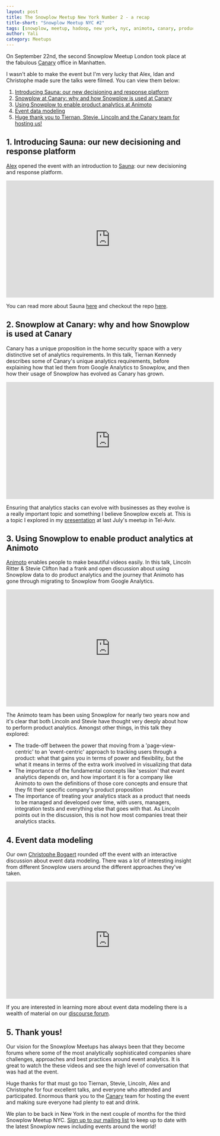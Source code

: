 ```yaml
---
layout: post
title: The Snowplow Meetup New York Number 2 - a recap
title-short: "Snowplow Meetup NYC #2"
tags: [snowplow, meetup, hadoop, new york, nyc, animoto, canary, product analytics]
author: Yali
category: Meetups
---
```


On September 22nd, the second Snowplow Meetup London took place at the fabulous [Canary][canary] office in Manhatten.

I wasn't able to make the event but I'm very lucky that Alex, Idan and Christophe made sure the talks were filmed. You can view them below:

1. [Introducing Sauna: our new decisioning and response platform](/blog/2016/10/27/snowplow-meetup-new-york-number-2-a-recap/#sauna)
2. [Snowplow at Canary: why and how Snowplow is used at Canary](/blog/2016/10/27/snowplow-meetup-new-york-number-2-a-recap/#canary)
3. [Using Snowplow to enable product analytics at Animoto](/blog/2016/10/27/snowplow-meetup-new-york-number-2-a-recap/#animoto)
4. [Event data modeling](/blog/2016/10/27/snowplow-meetup-new-york-number-2-a-recap/#event-data-modeling)
5. [Huge thank you to Tiernan, Stevie, Lincoln and the Canary team for hosting us!](/blog/2016/10/27/snowplow-meetup-new-york-number-2-a-recap/#thank-yous)

<h2 id="sauna">1. Introducing Sauna: our new decisioning and response platform</h2>

[Alex][alex] opened the event with an introduction to [Sauna][sauna]: our new decisioning and response platform.

<div class="iframe-container">
    <iframe width="560" height="315" src="https://www.youtube.com/embed/yp0XszZeh58" frameborder="0" allowfullscreen>    </iframe>
</div>

You can read more about Sauna [here][sauna] and checkout the repo [here][sauna-repo].

<!--more-->

<h2 id="canary">2. Snowplow at Canary: why and how Snowplow is used at Canary</h2>

Canary has a unique proposition in the home security space with a very distinctive set of analytics requirements. In this talk, Tiernan Kennedy describes some of Canary's unique analytics requirements, before explaining how that led them from Google Analytics to Snowplow, and then how their usage of Snowplow has evolved as Canary has grown.

<div class="iframe-container">
    <iframe width="560" height="315" src="https://www.youtube.com/embed/7zgP8O2rSm8" frameborder="0" allowfullscreen>    </iframe>
</div>

Ensuring that analytics stacks can evolve with businesses as they evolve is a really important topic and something I believe Snowplow excels at. This is a topic I explored in my [presentation][ys-presentation-tv] at last July's meetup in Tel-Aviv.

<h2 id="animoto">3. Using Snowplow to enable product analytics at Animoto</h2>

[Animoto][animoto] enables people to make beautiful videos easily. In this talk, Lincoln Ritter & Stevie Clifton had a frank and open discussion about using Snowplow data to do product analytics and the journey that Animoto has gone through migrating to Snowplow from Google Analytics.

<div class="iframe-container">
    <iframe width="560" height="315" src="https://www.youtube.com/embed/y2RUzReJV4I" frameborder="0" allowfullscreen>    </iframe>
</div>

The Animoto team has been using Snowplow for nearly two years now and it's clear that both Lincoln and Stevie have thought very deeply about how to perform product analytics. Amongst other things, in this talk they explored:

* The trade-off between the power that moving from a 'page-view-centric' to an 'event-centric' approach to tracking users through a product: what that gains you in terms of power and flexibility, but the what it means in terms of the extra work involved in visualizing that data
* The importance of the fundamental concepts like 'session' that evant analytics depends on, and how important it is for a company like Animoto to own the definitions of those core concepts and ensure that they fit their specific company's product proposition
* The importance of treating your analytics stack as a product that needs to be managed and developed over time, with users, managers, integration tests and everything else that goes with that. As Lincoln points out in the discussion, this is not how most companies treat their analytics stacks.

<h2 id="event-data-modeling">4. Event data modeling</h2>

Our own [Christophe Bogaert][christophe] rounded off the event with an interactive discussion about event data modeling. There was a lot of interesting insight from different Snowplow users around the different approaches they've taken.

<div class="iframe-container">
    <iframe width="560" height="315" src="https://www.youtube.com/embed/a_lv-JuVYiI" frameborder="0" allowfullscreen>    </iframe>
</div>

If you are interested in learning more about event data modeling there is a wealth of material on our [discourse forum][discourse-event-data-modeling].

<h2 id="thank-yous">5. Thank yous!</h2>

Our vision for the Snowplow Meetups has always been that they become forums where some of the most analytically sophisticated companies share challenges, approaches and best practices around event analytics. It is great to watch the these videos and see the high level of conversation that was had at the event.

Huge thanks for that must go too Tiernan, Stevie, Lincoln, Alex and Christophe for four excellent talks, and everyone who attended and participated. Enormous thank you to the [Canary][canary] team for hosting the event and making sure everyone had plenty to eat and drink.

We plan to be back in New York in the next couple of months for the third Snowplow Meetup NYC. [Sign up to our mailing list][mailing-list] to keep up to date with the latest Snowplow news including events around the world!



[canary]: https://canary.is/
[alex]: /blog/authors/alex/
[sauna]: /blog/2016/09/22/introducing-sauna-a-decisioning-and-response-platform/
[animoto]: http://animoto.com/
[christophe]: /blog/authors/christophe/
[mailing-list]: http://eepurl.com/b0yEgz
[sauna-repo]: https://github.com/snowplow/sauna
[ys-presentation-tv]: http://www.slideshare.net/yalisassoon/snowplow-the-evolving-data-pipeline?ref=http://snowplowanalytics.com/blog/2016/08/05/a-roundup-of-recent-snowplow-meetups-in-berlin-amsterdam-tel-aviv-and-london/
[discourse-event-data-modeling]: http://discourse.snowplowanalytics.com/search?q=data%20modeling

